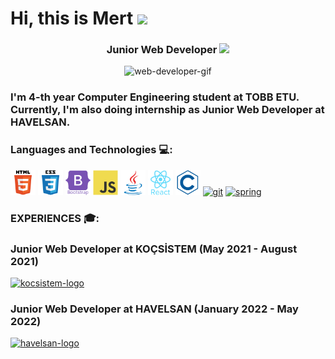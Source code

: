 # Hi, this is Mert <img src="https://c.tenor.com/HO7EBVsu04oAAAAi/pikachu-pokemon.gif" width="50"/>

<h3 align="center">
  Junior Web Developer <img width="30" src="https://c.tenor.com/YecgCBvBkKEAAAAi/cool-yeah-cute.gif"/>
</h3>

<div align="center">
  <img src="https://seotactica.com/wp-content/uploads/2020/03/expert-developers.gif" alt="web-developer-gif" target="_blank" width="500" height="300"></img>
 </div>

### I'm 4-th year Computer Engineering student at TOBB ETU. Currently, I'm also doing internship as Junior Web Developer at HAVELSAN.

### Languages and Technologies 💻:
<p align="left"> 

<a href="https://www.w3schools.com/html/default.asp" target="_blank"><img src="https://raw.githubusercontent.com/devicons/devicon/2ae2a900d2f041da66e950e4d48052658d850630/icons/html5/html5-original-wordmark.svg" alt="html" width="40" height="40"></a> <a href="https://www.w3schools.com/css/" target="_blank"><img src="https://raw.githubusercontent.com/devicons/devicon/master/icons/css3/css3-original-wordmark.svg" alt="css3" width="40" height="40"/></a> <a href="https://getbootstrap.com" target="_blank"> <img src="https://raw.githubusercontent.com/devicons/devicon/master/icons/bootstrap/bootstrap-plain-wordmark.svg" alt="bootstrap" width="40" height="40"/></a> <a href="https://developer.mozilla.org/en-US/docs/Web/JavaScript" target="_blank"><img src="https://raw.githubusercontent.com/devicons/devicon/master/icons/javascript/javascript-original.svg" alt="javascript" width="40" height="40"/></a> <a href="https://www.java.com" target="_blank"><img src="https://raw.githubusercontent.com/devicons/devicon/master/icons/java/java-original.svg" alt="java" width="40" height="40"/></a> <a href="https://reactjs.org/" target="_blank"><img src="https://raw.githubusercontent.com/devicons/devicon/master/icons/react/react-original-wordmark.svg" alt="react" width="40" height="40"/></a> 
<a href="https://devdocs.io/c/" target="_blank"><img src="https://raw.githubusercontent.com/devicons/devicon/2ae2a900d2f041da66e950e4d48052658d850630/icons/c/c-line.svg" alt="c" width="40" height="40"></a> <a href="https://git-scm.com/doc" target="_blank"><img src="https://raw.githubusercontent.com/jmnote/z-icons/master/svg/git.svg" alt="git" width="40" height="40"></a> <a href="https://spring.io/projects/spring-boot" target="_blank"><img src="https://img.shields.io/badge/Spring_Boot-F2F4F9?style=for-the-badge&logo=spring-boot" alt="spring" width="60" height="40"></a>
</p>
  


### EXPERIENCES 🎓:

### Junior Web Developer at KOÇSİSTEM (May 2021 - August 2021)
<a href="https://www.kocsistem.com.tr/" target="_blank">
<img alt="kocsistem-logo" width="240" height="70" src="https://upload.wikimedia.org/wikipedia/tr/archive/2/28/20200704155435%21KocSistem_logo.png">
</a>

### Junior Web Developer at HAVELSAN (January 2022 - May 2022)
<a href="https://www.havelsan.com.tr/" target="_blank">
<img alt="havelsan-logo" width="210" height="140" src="https://upload.wikimedia.org/wikipedia/commons/thumb/c/c8/Havelsan_logo.svg/450px-Havelsan_logo.svg.png">
</a>

